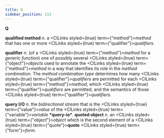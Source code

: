 ```yaml
---
title: Q
sidebar_position: 113
---
```


**Q** 



**qualified method** *n.* a <ClLinks styled={true} term={"method"}><i>method</i></ClLinks> that has one or more <ClLinks styled={true} term={"qualifier"}><i>qualifiers</i></ClLinks>. 



**qualifier** *n.* (of a <ClLinks styled={true} term={"method"}><i>method</i></ClLinks> for a *generic function*) one of possibly several <ClLinks styled={true} term={"object"}><i>objects</i></ClLinks> used to annotate the <ClLinks styled={true} term={"method"}><i>method</i></ClLinks> in a way that identifies its role in the *method combination*. The *method combination type* determines how many <ClLinks styled={true} term={"qualifier"}><i>qualifiers</i></ClLinks> are permitted for each <ClLinks styled={true} term={"method"}><i>method</i></ClLinks>, which <ClLinks styled={true} term={"qualifier"}><i>qualifiers</i></ClLinks> are permitted, and the semantics of those <ClLinks styled={true} term={"qualifier"}><i>qualifiers</i></ClLinks>. 



**query I/O** *n.* the *bidirectional stream* that is the <ClLinks styled={true} term={"value"}><i>value</i></ClLinks> of the <ClLinks styled={true} term={"variable"}><i>variable</i></ClLinks> **\*query-io\***. **quoted object** *n.* an <ClLinks styled={true} term={"object"}><i>object</i></ClLinks> which is the second element of a <ClLinks styled={true} term={"quote"}><b>quote</b></ClLinks> <ClLinks styled={true} term={"form"}><i>form</i></ClLinks>. 



